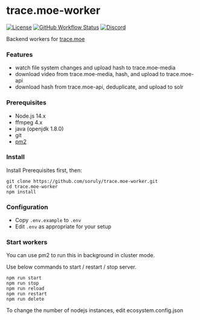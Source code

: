 # trace.moe-worker

[![License](https://img.shields.io/github/license/soruly/trace.moe-worker.svg?style=flat-square)](https://github.com/soruly/trace.moe-worker/blob/master/LICENSE)
[![GitHub Workflow Status](https://img.shields.io/github/workflow/status/soruly/trace.moe-worker/Node.js%20CI?style=flat-square)](https://github.com/soruly/trace.moe-worker/actions)
[![Discord](https://img.shields.io/discord/437578425767559188.svg?style=flat-square)](https://discord.gg/K9jn6Kj)

Backend workers for [trace.moe](https://github.com/soruly/trace.moe)

### Features

- watch file system changes and upload hash to trace.moe-media
- download video from trace.moe-media, hash, and upload to trace.moe-api
- download hash from trace.moe-api, deduplicate, and upload to solr

### Prerequisites

- Node.js 14.x
- ffmpeg 4.x
- java (openjdk 1.8.0)
- git
- [pm2](https://pm2.keymetrics.io/)

### Install

Install Prerequisites first, then:

```
git clone https://github.com/soruly/trace.moe-worker.git
cd trace.moe-worker
npm install
```

### Configuration

- Copy `.env.example` to `.env`
- Edit `.env` as appropriate for your setup

### Start workers

You can use pm2 to run this in background in cluster mode.

Use below commands to start / restart / stop server.

```
npm run start
npm run stop
npm run reload
npm run restart
npm run delete
```

To change the number of nodejs instances, edit ecosystem.config.json

